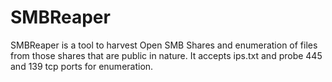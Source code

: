 # SMBReaper
SMBReaper is a tool to harvest Open SMB Shares and enumeration of files from those shares that are public in nature. It accepts ips.txt and probe 445 and 139 tcp ports for enumeration.
